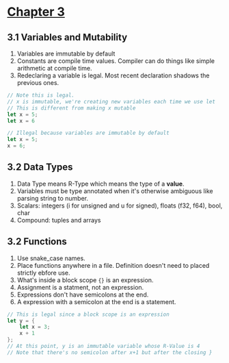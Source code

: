 # [Chapter 3](https://doc.rust-lang.org/book/ch03-00-common-programming-concepts.html)

## 3.1 Variables and Mutability
1. Variables are immutable by default
1. Constants are compile time values. Compiler can do things like simple arithmetic at compile time.
1. Redeclaring a variable is legal. Most recent declaration shadows the previous ones.

```rust
// Note this is legal. 
// x is immutable, we're creating new variables each time we use let
// This is different from making x mutable
let x = 5;
let x = 6
```

```rust
// Illegal because variables are immutable by default
let x = 5;
x = 6;
```

## 3.2 Data Types
1. Data Type means R-Type which means the type of a **value**.
1. Variables must be type annotated when it's otherwise ambiguous like parsing string to number.
1. Scalars: integers (i for unsigned and u for signed), floats (f32, f64), bool, char
1. Compound: tuples and arrays



## 3.2 Functions
1. Use snake_case names.
1. Place functions anywhere in a file. Definition doesn't need to placed strictly ebfore use.
1. What's inside a block scope `{}` is an expression.
1. Assignment is a statment, not an expression.
1. Expressions don't have semicolons at the end.
1. A expression with a semicolon at the end is a statement.


```rust
// This is legal since a block scope is an expression
let y = {
    let x = 3;
    x + 1
};
// At this point, y is an immutable variable whose R-Value is 4
// Note that there's no semicolon after x+1 but after the closing }
```
